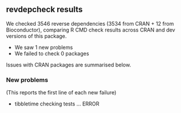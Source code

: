 ## revdepcheck results

We checked 3546 reverse dependencies (3534 from CRAN + 12 from Bioconductor), comparing R CMD check results across CRAN and dev versions of this package.

 * We saw 1 new problems
 * We failed to check 0 packages

Issues with CRAN packages are summarised below.

### New problems
(This reports the first line of each new failure)

* tibbletime
  checking tests ... ERROR

